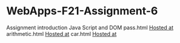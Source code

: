 # WebApps-F21-Assignment-6
Assignment introduction Java Script and DOM
pass.html [Hosted at](https://44-563-webapps-f21.github.io/webapps-f21-assignment-6-kundanaSakhamuri98/pass.html)
arithmetic.html [Hosted at](https://44-563-webapps-f21.github.io/webapps-f21-assignment-6-kundanaSakhamuri98/arithmetic.html)
car.html [Hosted at](https://44-563-webapps-f21.github.io/webapps-f21-assignment-6-kundanaSakhamuri98/car.html)